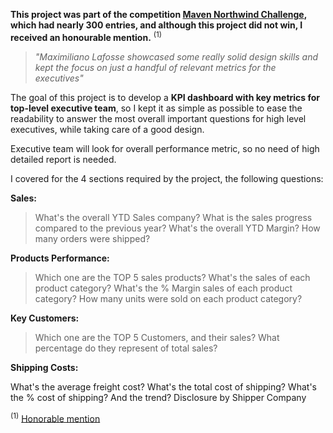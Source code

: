 __This project was part of the competition [Maven Northwind Challenge](https://mavenanalytics.io/challenges/maven-northwind-challenge/24), which had nearly 300 entries, and although this project did not win, I received an honourable mention.__ <sup>(1)</sup>
>_"Maximiliano Lafosse showcased some really solid design skills and kept the focus on just a handful of relevant metrics for the executives"_ 

The goal of this project is to develop a __KPI dashboard with key metrics for top-level executive team__, so I kept it as simple as possible to ease the readability to answer the most overall important questions for high level executives, while taking care of a good design.

Executive team will look for overall performance metric, so no need of high detailed report is needed.

I covered for the 4 sections required by the project, the following questions:

__Sales:__

>What's the overall YTD Sales company?
>What is the sales progress compared to the previous year?
>What's the overall YTD Margin?
>How many orders were shipped?

__Products Performance:__

>Which one are the TOP 5 sales products?
>What's the sales of each product category?
>What's the % Margin sales of each product category?
>How many units were sold on each product category?
>
__Key Customers:__

>Which one are the TOP 5 Customers, and their sales?
>What percentage do they represent of total sales?

__Shipping Costs:__

What's the average freight cost?
What's the total cost of shipping?
What's the % cost of shipping? And the trend?
Disclosure by Shipper Company

<sup>(1)</sup> [Honorable mention](https://www.youtube.com/watch?v=vz5QHbGzSqY&t=170s)
